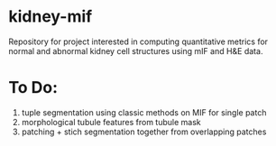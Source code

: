 # kidney-mif

Repository for project interested in computing quantitative metrics for normal and abnormal kidney cell structures using mIF and H&E data.

# To Do:

1. tuple segmentation using classic methods on MIF for single patch
2. morphological tubule features from tubule mask
3. patching + stich segmentation together from overlapping patches 
